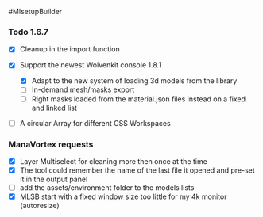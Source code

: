 #MlsetupBuilder

### Todo 1.6.7
- [x] Cleanup in the import function
- [x] Support the newest Wolvenkit console 1.8.1
  - [x] Adapt to the new system of loading 3d models from the library
  - [ ] In-demand mesh/masks export
  - [ ] Right masks loaded from the material.json files instead on a fixed and linked list
- [ ] A circular Array for different CSS Workspaces
  
  
### ManaVortex requests
- [x] Layer Multiselect for cleaning more then once at the time
- [x] The tool could remember the name of the last file it opened and pre-set it in the output panel
- [ ] add the assets/environment folder to the models lists
- [x] MLSB start with a fixed window size too little for my 4k monitor (autoresize)
